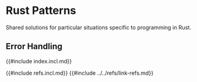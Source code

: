 # Rust Patterns

Shared solutions for particular situations specific to programming in Rust.

## Error Handling

{{#include index.incl.md}}

{{#include refs.incl.md}}
{{#include ../../refs/link-refs.md}}
